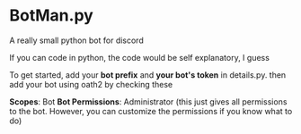 # BotMan.py
A really small python bot for discord

If you can code in python, the code would be self explanatory, I guess

To get started, add your **bot prefix** and **your bot's token** in details.py. then add your bot using oath2 by checking these

**Scopes**: Bot
**Bot Permissions**: Administrator (this just gives all permissions to the bot. However, you can customize the permissions if you know what to do)
